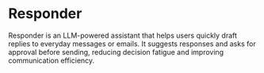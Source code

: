 # Responder
Responder is an LLM-powered assistant that helps users quickly draft replies to everyday messages or emails. It suggests responses and asks for approval before sending, reducing decision fatigue and improving communication efficiency.
